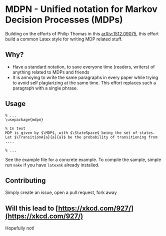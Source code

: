 # MDPN - Unified notation for Markov Decision Processes (MDPs)

Building on the efforts of Philip Thomas in this [arXiv:1512.09075](http://arxiv.org/abs/1512.09075), this effort build a common Latex style for writing MDP related stuff. 

## Why?
* Have a standard notation, to save everyone time (readers, writers) of anything related to MDPs and friends
* It is annoying to write the same paragraphs in every paper while trying to avoid self plagiarizing at the same time. This effort replaces such a paragraph with a single phrase.

## Usage
```TeX
% ...
\usepackage{mdpn}

% In text
MDP is given by $\MDP$, with $\StateSpace$ being the set of states.
Let $\TransitionA{a}{a}{a}$ be the probability of transitioning from ....

% ...

```

See the example file for a concrete example. To compile the sample, simple run `make` if you have `latexmk` already installed.

## Contributing
Simply create an issue, open a pull request, fork away


## Will this lead to [https://xkcd.com/927/](https://xkcd.com/927/)
Hopefully not!
